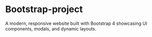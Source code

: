 # Bootstrap-project
A modern, responsive website built with Bootstrap 4 showcasing UI components, modals, and dynamic layouts.
